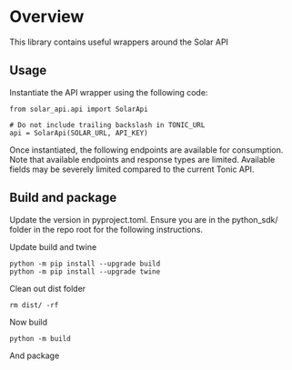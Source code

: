 # Overview
This library contains useful wrappers around the Solar API

## Usage

Instantiate the API wrapper using the following code:

```
from solar_api.api import SolarApi

# Do not include trailing backslash in TONIC_URL
api = SolarApi(SOLAR_URL, API_KEY)
```

Once instantiated, the following endpoints are available for consumption. Note that available endpoints and response types are limited. Available fields may be severely limited compared to the current Tonic API.

## Build and package

Update the version in pyproject.toml.  Ensure you are in the python_sdk/ folder in the repo root for the following instructions.

Update build and twine

```
python -m pip install --upgrade build
python -m pip install --upgrade twine
```

Clean out dist folder

```
rm dist/ -rf
```

Now build

```
python -m build
```

And package
